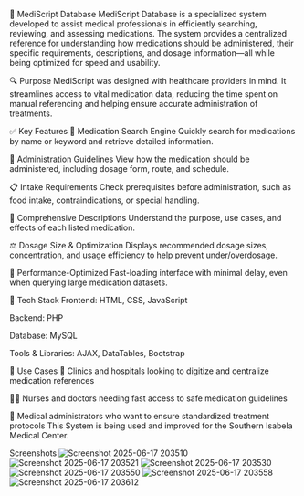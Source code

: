 💊 MediScript Database
MediScript Database is a specialized system developed to assist medical professionals in efficiently searching, reviewing, and assessing medications. The system provides a centralized reference for understanding how medications should be administered, their specific requirements, descriptions, and dosage information—all while being optimized for speed and usability.

🔍 Purpose
MediScript was designed with healthcare providers in mind. It streamlines access to vital medication data, reducing the time spent on manual referencing and helping ensure accurate administration of treatments.

✅ Key Features
🔎 Medication Search Engine
Quickly search for medications by name or keyword and retrieve detailed information.

💉 Administration Guidelines
View how the medication should be administered, including dosage form, route, and schedule.

📋 Intake Requirements
Check prerequisites before administration, such as food intake, contraindications, or special handling.

📄 Comprehensive Descriptions
Understand the purpose, use cases, and effects of each listed medication.

⚖️ Dosage Size & Optimization
Displays recommended dosage sizes, concentration, and usage efficiency to help prevent under/overdosage.

🚀 Performance-Optimized
Fast-loading interface with minimal delay, even when querying large medication datasets.

🧰 Tech Stack
Frontend: HTML, CSS, JavaScript

Backend: PHP

Database: MySQL

Tools & Libraries: AJAX, DataTables, Bootstrap 

📌 Use Cases
🏥 Clinics and hospitals looking to digitize and centralize medication references

👩‍⚕️ Nurses and doctors needing fast access to safe medication guidelines

💼 Medical administrators who want to ensure standardized treatment protocols
This System is being used and improved for the Southern Isabela Medical Center.

Screenshots
![Screenshot 2025-06-17 203510](https://github.com/user-attachments/assets/ed139b0c-0086-47fe-a12d-1a3838780a51)
![Screenshot 2025-06-17 203521](https://github.com/user-attachments/assets/9caa1a4a-bf1f-427c-bf23-ce89d3dff62c)
![Screenshot 2025-06-17 203530](https://github.com/user-attachments/assets/9c18718c-dd85-4b50-bb8d-1ea04478f485)
![Screenshot 2025-06-17 203550](https://github.com/user-attachments/assets/ca7663ea-c9f2-42ff-adbe-7e556ff6d721)
![Screenshot 2025-06-17 203558](https://github.com/user-attachments/assets/c90169ac-d90b-43dc-a2b7-7a7d54ba01de)
![Screenshot 2025-06-17 203612](https://github.com/user-attachments/assets/26061287-fe82-499a-a997-9c1e1ef538c7)



